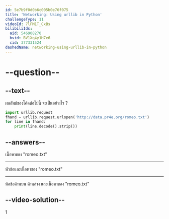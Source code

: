 ```yaml
---
id: 5e7b9f0d0b6c005b0e76f075
title: 'Networking: Using urllib in Python'
challengeType: 11
videoId: 7lFM1T_CxBs
bilibiliIds:
  aid: 546908270
  bvid: BV1Xq4y1H7e6
  cid: 377331524
dashedName: networking-using-urllib-in-python
---
```


# --question--

## --text--

ผลลัพธ์ของโค้ดต่อไปนี้ จะเป็นอย่างไร ?

```python
import urllib.request
fhand = urllib.request.urlopen('http://data.pr4e.org/romeo.txt')
for line in fhand:
    print(line.decode().strip())
```

## --answers--

เนื้อหาของ "romeo.txt"

---

หัวข้อและเนื้อหาของ "romeo.txt"

---

ห้อข้อด้านบน ด้านล่าง และเนื้อหาของ "romeo.txt"

## --video-solution--

1
